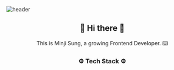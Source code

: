 ![header](https://capsule-render.vercel.app/api?type=waving&color=fa8072&height=300&section=header&text=MinjiSung_Chloe&fontSize=90&fontColor=fff5ee)

<h2 align="center">👐 Hi there 👐</h2>
<p align="center">This is Minji Sung, a growing Frontend Developer. ⌨️</p>
<h3 align="center">⚙️ Tech Stack ⚙️</h3>


